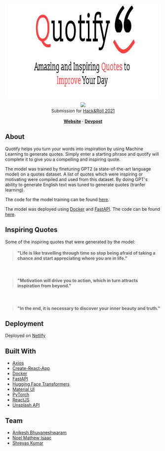 <br />
<p align="center">
  <a href="https://quotifymyworld.netlify.app/">
    <img src="src/assets/Project_Logo_Icons/PL.png" alt="Logo" height="300">
  </a>

  <p align="center">
   <a href="https://app.netlify.com/sites/quotifymyworld/deploys">
    <img src="https://api.netlify.com/api/v1/badges/06e8c7c3-78bc-4643-9985-ad640e7c9943/deploy-status">
  </a>
  <br />
  Submission for <a href="https://hacknroll2021.devpost.com/">Hack&Roll 2021</a>
    <br />
    <br />
  <b>
    <a href="https://quotifymyworld.netlify.app/">Website</a>
  </b>
  <b>·</b>
  <b>
  <a href="https://devpost.com/software/quotify-0w9k14#updates">Devpost</a>
  </b>
  </p>
</p>


## About
Quotify helps you turn your words into inspiration by using Machine Learning to generate quotes. Simply enter a starting phrase and quotify will complete it to give you a compelling and inspiring quote.

The model was trained by finetuning GPT2 (a state-of-the-art language model) on a quotes dataset. A list of quotes which were inspiring or motivating were compiled and used from this dataset. By doing GPT's ability to generate English text was tuned to generate quotes (tranfer learning). 

The code for the model training can be found [here](https://github.com/Quotify-Bot/model-training). 

The model was deployed using [Docker](https://www.docker.com/) and [FastAPI](https://fastapi.tiangolo.com/). The code can be found [here](https://github.com/Quotify-Bot/quotify-backend).


## Inspiring Quotes
Some of the inspiring quotes that were generated by the model:
> #### **"Life is like travelling through time so stop being afraid of taking a chance and start appreciating where you are in life."**
</br>

> #### **"Motivation will drive you to action, which in turn attracts inspiration from beyond."**
</br>

> #### **"In the end, it is necessary to discover your inner beauty and truth."**

## Deployment
Deployed on [Netlify](https://www.netlify.com/)

## Built With
* [Axios](https://www.axios.com/)
* [Create-React-App](https://reactjs.org/docs/create-a-new-react-app.html#create-react-app)
* [Docker](https://www.docker.com/)
* [FastAPI](https://fastapi.tiangolo.com/)
* [Hugging Face Transformers](https://huggingface.co/transformers/)
* [Material UI](https://material-ui.com/)
* [PyTorch](https://pytorch.org/)
* [ReactJS](https://reactjs.org/)
* [Unsplash API](https://unsplash.com/developers)


## Team
* [Anikesh Bhuvaneshwaram](https://github.com/Anikesh99)
* [Noel Mathew Isaac](https://github.com/noelmathewisaac)
* [Shreyas Kumar](https://github.com/shreytheshreyas)




